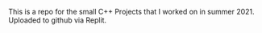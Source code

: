 This is a repo for the small C++ Projects that I worked on in summer 2021. 
Uploaded to github via Replit.
